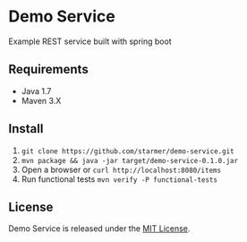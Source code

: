 # Demo Service
Example REST service built with spring boot

## Requirements

- Java 1.7
- Maven 3.X

## Install

1. ```git clone https://github.com/starmer/demo-service.git```
2. ```mvn package && java -jar target/demo-service-0.1.0.jar```
3. Open a browser or ```curl http://localhost:8080/items```
4. Run functional tests ```mvn verify -P functional-tests```

## License

Demo Service is released under the [MIT License](http://www.opensource.org/licenses/MIT).